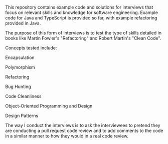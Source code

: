 This repository contains example code and solutions for interviews that focus on relevant skills and knowledge for software engineering. Example code for Java and TypeScript is provided so far, with example refactoring provided in Java.

The purpose of this form of interviews is to test the type of skills detailed in books like Martin Fowler's "Refactoring" and Robert Martin's "Clean Code".


Concepts tested include:

Encapsulation

Polymorphism

Refactoring

Bug Hunting

Code Cleanliness

Object-Oriented Programming and Design

Design Patterns


The way I conduct the interviews is to ask the interviewees to pretend they are conducting a pull request code review and to add comments to the code in a similar manner to how they would in a real code review.
